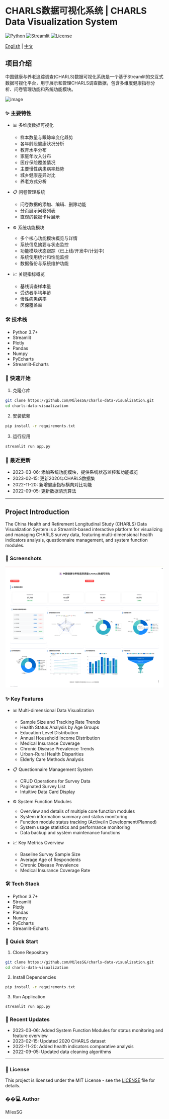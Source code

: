 # CHARLS数据可视化系统 | CHARLS Data Visualization System

[![Python](https://img.shields.io/badge/Python-3.7+-blue.svg)](https://www.python.org)
[![Streamlit](https://img.shields.io/badge/Streamlit-1.28+-red.svg)](https://streamlit.io)
[![License](https://img.shields.io/badge/License-MIT-green.svg)](https://opensource.org/licenses/MIT)

[English](#english) | [中文](#chinese)

<h2 id="chinese">项目介绍</h2>

中国健康与养老追踪调查(CHARLS)数据可视化系统是一个基于Streamlit的交互式数据可视化平台，用于展示和管理CHARLS调查数据，包含多维度健康指标分析、问卷管理功能和系统功能模块。

![image](https://github.com/user-attachments/assets/94289931-2308-4896-8177-1a16c18fa768)

### ✨ 主要特性

- 📊 多维度数据可视化
  - 样本数量与跟踪率变化趋势
  - 各年龄段健康状况分析
  - 教育水平分布
  - 家庭年收入分布
  - 医疗保险覆盖情况
  - 主要慢性病患病率趋势
  - 城乡健康差异对比
  - 养老方式分析

- 📋 问卷管理系统
  - 问卷数据的添加、编辑、删除功能
  - 分页展示问卷列表
  - 直观的数据卡片展示

- ⚙️ 系统功能模块
  - 多个核心功能模块概览与详情
  - 系统信息摘要与状态监控
  - 功能模块状态跟踪（已上线/开发中/计划中）
  - 系统使用统计和性能监控
  - 数据备份与系统维护功能

- 📈 关键指标概览
  - 基线调查样本量
  - 受访者平均年龄
  - 慢性病患病率
  - 医保覆盖率

### 🛠️ 技术栈

- Python 3.7+
- Streamlit
- Plotly
- Pandas
- Numpy
- PyEcharts
- Streamlit-Echarts

### 🚀 快速开始

1. 克隆仓库
```bash
git clone https://github.com/MilesSG/charls-data-visualization.git
cd charls-data-visualization
```

2. 安装依赖
```bash
pip install -r requirements.txt
```

3. 运行应用
```bash
streamlit run app.py
```

### 🔄 最近更新

- 2023-03-06: 添加系统功能模块，提供系统状态监控和功能概览
- 2023-02-15: 更新2020年CHARLS数据集
- 2022-11-20: 新增健康指标横向对比功能
- 2022-09-05: 更新数据清洗算法

---

<h2 id="english">Project Introduction</h2>

The China Health and Retirement Longitudinal Study (CHARLS) Data Visualization System is a Streamlit-based interactive platform for visualizing and managing CHARLS survey data, featuring multi-dimensional health indicators analysis, questionnaire management, and system function modules.

### 📸 Screenshots
![System Screenshot](data/imgs/image.png)

### ✨ Key Features

- 📊 Multi-dimensional Data Visualization
  - Sample Size and Tracking Rate Trends
  - Health Status Analysis by Age Groups
  - Education Level Distribution
  - Annual Household Income Distribution
  - Medical Insurance Coverage
  - Chronic Disease Prevalence Trends
  - Urban-Rural Health Disparities
  - Elderly Care Methods Analysis

- 📋 Questionnaire Management System
  - CRUD Operations for Survey Data
  - Paginated Survey List
  - Intuitive Data Card Display

- ⚙️ System Function Modules
  - Overview and details of multiple core function modules
  - System information summary and status monitoring
  - Function module status tracking (Active/In Development/Planned)
  - System usage statistics and performance monitoring
  - Data backup and system maintenance functions

- 📈 Key Metrics Overview
  - Baseline Survey Sample Size
  - Average Age of Respondents
  - Chronic Disease Prevalence
  - Medical Insurance Coverage Rate

### 🛠️ Tech Stack

- Python 3.7+
- Streamlit
- Plotly
- Pandas
- Numpy
- PyEcharts
- Streamlit-Echarts

### 🚀 Quick Start

1. Clone Repository
```bash
git clone https://github.com/MilesSG/charls-data-visualization.git
cd charls-data-visualization
```

2. Install Dependencies
```bash
pip install -r requirements.txt
```

3. Run Application
```bash
streamlit run app.py
```

### 🔄 Recent Updates

- 2023-03-06: Added System Function Modules for status monitoring and feature overview
- 2023-02-15: Updated 2020 CHARLS dataset
- 2022-11-20: Added health indicators comparative analysis
- 2022-09-05: Updated data cleaning algorithms

---

### 📝 License

This project is licensed under the MIT License - see the [LICENSE](LICENSE) file for details.

### ��‍💻 Author

MilesSG 